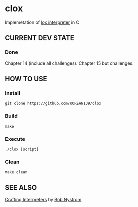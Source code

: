 # clox
Implemetation of [lox interpreter](http://www.craftinginterpreters.com/contents.html) in C

## CURRENT DEV STATE
### Done
Chapter 14 (include all challenges).
Chapter 15 but challenges.

## HOW TO USE

### Install
`git clone https://github.com/KOREAN139/clox`

### Build
`make`

### Execute
`./clox [script]`

### Clean
`make clean`

## SEE ALSO
[Crafting Interpreters](http://www.craftinginterpreters.com/contents.html) by [Bob Nystrom](https://github.com/munificent)
